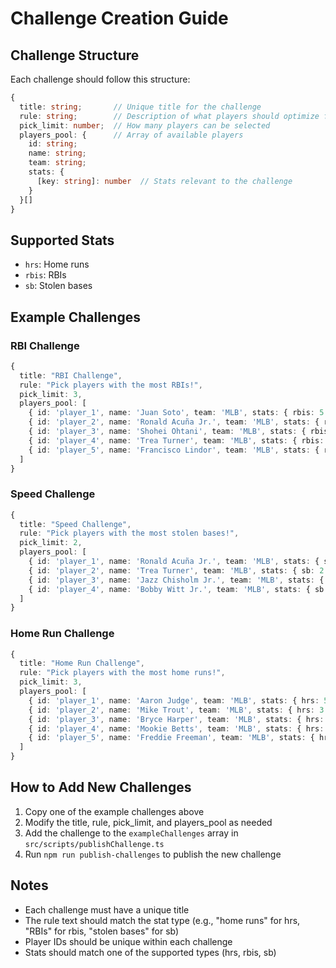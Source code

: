 # Challenge Creation Guide

## Challenge Structure
Each challenge should follow this structure:
```typescript
{
  title: string;       // Unique title for the challenge
  rule: string;        // Description of what players should optimize for
  pick_limit: number;  // How many players can be selected
  players_pool: {      // Array of available players
    id: string;
    name: string;
    team: string;
    stats: {
      [key: string]: number  // Stats relevant to the challenge
    }
  }[]
}
```

## Supported Stats
- `hrs`: Home runs
- `rbis`: RBIs
- `sb`: Stolen bases

## Example Challenges

### RBI Challenge
```typescript
{
  title: "RBI Challenge",
  rule: "Pick players with the most RBIs!",
  pick_limit: 3,
  players_pool: [
    { id: 'player_1', name: 'Juan Soto', team: 'MLB', stats: { rbis: 5 } },
    { id: 'player_2', name: 'Ronald Acuña Jr.', team: 'MLB', stats: { rbis: 4 } },
    { id: 'player_3', name: 'Shohei Ohtani', team: 'MLB', stats: { rbis: 6 } },
    { id: 'player_4', name: 'Trea Turner', team: 'MLB', stats: { rbis: 3 } },
    { id: 'player_5', name: 'Francisco Lindor', team: 'MLB', stats: { rbis: 4 } }
  ]
}
```

### Speed Challenge
```typescript
{
  title: "Speed Challenge",
  rule: "Pick players with the most stolen bases!",
  pick_limit: 2,
  players_pool: [
    { id: 'player_1', name: 'Ronald Acuña Jr.', team: 'MLB', stats: { sb: 3 } },
    { id: 'player_2', name: 'Trea Turner', team: 'MLB', stats: { sb: 2 } },
    { id: 'player_3', name: 'Jazz Chisholm Jr.', team: 'MLB', stats: { sb: 1 } },
    { id: 'player_4', name: 'Bobby Witt Jr.', team: 'MLB', stats: { sb: 2 } }
  ]
}
```

### Home Run Challenge
```typescript
{
  title: "Home Run Challenge",
  rule: "Pick players with the most home runs!",
  pick_limit: 3,
  players_pool: [
    { id: 'player_1', name: 'Aaron Judge', team: 'MLB', stats: { hrs: 5 } },
    { id: 'player_2', name: 'Mike Trout', team: 'MLB', stats: { hrs: 3 } },
    { id: 'player_3', name: 'Bryce Harper', team: 'MLB', stats: { hrs: 4 } },
    { id: 'player_4', name: 'Mookie Betts', team: 'MLB', stats: { hrs: 2 } },
    { id: 'player_5', name: 'Freddie Freeman', team: 'MLB', stats: { hrs: 1 } }
  ]
}
```

## How to Add New Challenges
1. Copy one of the example challenges above
2. Modify the title, rule, pick_limit, and players_pool as needed
3. Add the challenge to the `exampleChallenges` array in `src/scripts/publishChallenge.ts`
4. Run `npm run publish-challenges` to publish the new challenge

## Notes
- Each challenge must have a unique title
- The rule text should match the stat type (e.g., "home runs" for hrs, "RBIs" for rbis, "stolen bases" for sb)
- Player IDs should be unique within each challenge
- Stats should match one of the supported types (hrs, rbis, sb) 